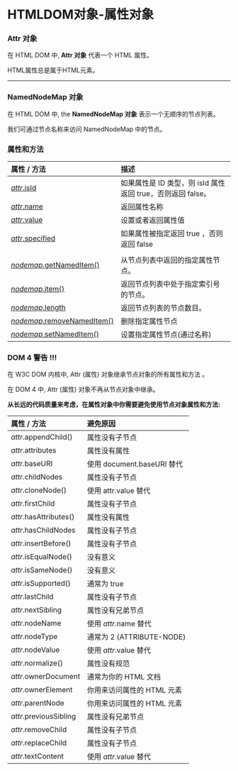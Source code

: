 # HTMLDOM对象-属性对象

### Attr 对象

在 HTML DOM 中, **Attr 对象** 代表一个 HTML 属性。

HTML属性总是属于HTML元素。

------

### NamedNodeMap 对象

在 HTML DOM 中, the **NamedNodeMap 对象** 表示一个无顺序的节点列表。

我们可通过节点名称来访问 NamedNodeMap 中的节点。

### 属性和方法

| 属性 / 方法                                                  | 描述                                                        |
| :----------------------------------------------------------- | :---------------------------------------------------------- |
| [*attr*.isId](https://www.runoob.com/jsref/prop-attr-isid.html) | 如果属性是 ID 类型，则 isId 属性返回 true，否则返回 false。 |
| [*attr*.name](https://www.runoob.com/jsref/prop-attr-name.html) | 返回属性名称                                                |
| [*attr*.value](https://www.runoob.com/jsref/prop-attr-value.html) | 设置或者返回属性值                                          |
| [*attr*.specified](https://www.runoob.com/jsref/prop-attr-specified.html) | 如果属性被指定返回 true ，否则返回 false                    |
|                                                              |                                                             |
| [*nodemap*.getNamedItem()](https://www.runoob.com/jsref/met-namednodemap-getnameditem.html) | 从节点列表中返回的指定属性节点。                            |
| [*nodemap*.item()](https://www.runoob.com/jsref/met-namednodemap-item.html) | 返回节点列表中处于指定索引号的节点。                        |
| [*nodemap*.length](https://www.runoob.com/jsref/prop-namednodemap-length.html) | 返回节点列表的节点数目。                                    |
| [*nodemap*.removeNamedItem()](https://www.runoob.com/jsref/met-namednodemap-removenameditem.html) | 删除指定属性节点                                            |
| [*nodemap*.setNamedItem()](https://www.runoob.com/jsref/met-namednodemap-setnameditem.html) | 设置指定属性节点(通过名称)                                  |

### DOM 4 警告 !!!

在 W3C DOM 内核中, Attr (属性) 对象继承节点对象的所有属性和方法 。

在 DOM 4 中, Attr (属性) 对象不再从节点对象中继承。

**从长远的代码质量来考虑，在属性对象中你需要避免使用节点对象属性和方法:**

| 属性 / 方法            | 避免原因                   |
| :--------------------- | :------------------------- |
| *attr*.appendChild()   | 属性没有子节点             |
| *attr*.attributes      | 属性没有属性               |
| *attr*.baseURI         | 使用 document.baseURI 替代 |
| *attr*.childNodes      | 属性没有子节点             |
| *attr*.cloneNode()     | 使用 attr.value 替代       |
| *attr*.firstChild      | 属性没有子节点             |
| *attr*.hasAttributes() | 属性没有属性               |
| *attr*.hasChildNodes   | 属性没有子节点             |
| *attr*.insertBefore()  | 属性没有子节点             |
| *attr*.isEqualNode()   | 没有意义                   |
| *attr*.isSameNode()    | 没有意义                   |
| *attr*.isSupported()   | 通常为 true                |
| *attr*.lastChild       | 属性没有子节点             |
| *attr*.nextSibling     | 属性没有兄弟节点           |
| *attr*.nodeName        | 使用 *attr*.name 替代      |
| *attr*.nodeType        | 通常为 2 (ATTRIBUTE-NODE)  |
| *attr*.nodeValue       | 使用 *attr*.value 替代     |
| *attr*.normalize()     | 属性没有规范               |
| *attr*.ownerDocument   | 通常为你的 HTML 文档       |
| *attr*.ownerElement    | 你用来访问属性的 HTML 元素 |
| *attr*.parentNode      | 你用来访问属性的 HTML 元素 |
| *attr*.previousSibling | 属性没有兄弟节点           |
| *attr*.removeChild     | 属性没有子节点             |
| *attr*.replaceChild    | 属性没有子节点             |
| *attr*.textContent     | 使用 *attr*.value 替代     |